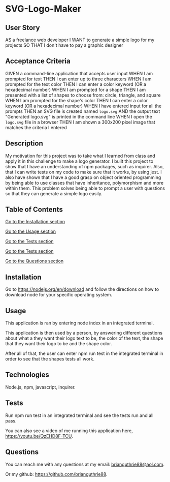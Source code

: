# SVG-Logo-Maker

## User Story
AS a freelance web developer
I WANT to generate a simple logo for my projects
SO THAT I don't have to pay a graphic designer

## Acceptance Criteria
GIVEN a command-line application that accepts user input
WHEN I am prompted for text
THEN I can enter up to three characters
WHEN I am prompted for the text color
THEN I can enter a color keyword (OR a hexadecimal number)
WHEN I am prompted for a shape
THEN I am presented with a list of shapes to choose from: circle, triangle, and square
WHEN I am prompted for the shape's color
THEN I can enter a color keyword (OR a hexadecimal number)
WHEN I have entered input for all the prompts
THEN an SVG file is created named `logo.svg`
AND the output text "Generated logo.svg" is printed in the command line
WHEN I open the `logo.svg` file in a browser
THEN I am shown a 300x200 pixel image that matches the criteria I entered

## Description
My motivation for this project was to take what I learned from class and apply it in this challenge to make a logo generator. I built this project to show that I have an understanding of npm packages, such as inquirer. Also, that I can write tests on my code to make sure that it works, by using jest. I also have shown that I have a good grasp on object oriented programming by being able to use classes that have inheritance, polymorphism and more within them. This problem solves being able to prompt a user with questions so that they can generate a simple logo easily.

## Table of Contents
[Go to the Installation section](##Installation)

[Go to the Usage section](##Usage)

[Go to the Tests section](##Technologies)

[Go to the Tests section](##Tests)

[Go to the Questions section](##Questions)

## Installation
Go to https://nodejs.org/en/download and follow the directions on how to download node for your specific operating system.

## Usage
This application is ran by entering node index in an integrated terminal.

This application is then used by a person, by answering different questions about what a they want their logo text to be, the color of the text, the shape that they want their logo to be and the shape color. 

After all of that, the user can enter npm run test in the integrated terminal in order to see that the shapes tests all work.

## Technologies
Node.js, npm, javascript, inquirer.

## Tests
Run npm run test in an integrated terminal and see the tests run and all pass.

You can also see a video of me running this application here, https://youtu.be/QzEHD8F-TCU.

## Questions
You can reach me with any questions at my email: brianguthrie88@aol.com.

Or my github: https://github.com/brianguthrie88.